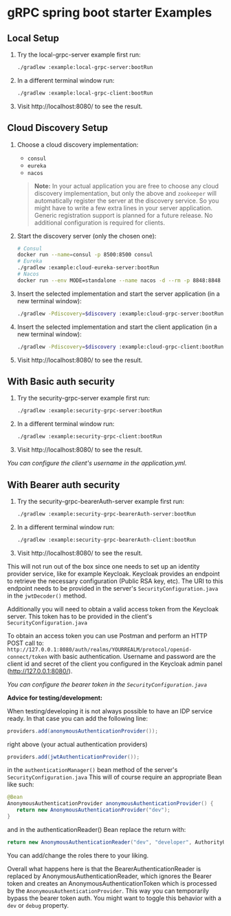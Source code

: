 # gRPC spring boot starter Examples

## Local Setup

1. Try the local-grpc-server example first run:

    ````sh
    ./gradlew :example:local-grpc-server:bootRun
    ````

2. In a different terminal window run:

    ````sh
    ./gradlew :example:local-grpc-client:bootRun
    ````

3. Visit http://localhost:8080/ to see the result.

## Cloud Discovery Setup

1. Choose a cloud discovery implementation:

   - `consul`
   - `eureka`
   - `nacos`

    > **Note:** In your actual application you are free to choose any cloud discovery implementation,
    > but only the above and `zookeeper` will automatically register the server at the discovery service.
    > So you might have to write a few extra lines in your server application.
    > Generic registration support is planned for a future release.
    > No additional configuration is required for clients.

2. Start the discovery server (only the chosen one):

    ````sh
    # Consul
    docker run --name=consul -p 8500:8500 consul
    # Eureka
    ./gradlew :example:cloud-eureka-server:bootRun
    # Nacos
    docker run --env MODE=standalone --name nacos -d --rm -p 8848:8848 nacos/nacos-server
    ````

3. Insert the selected implementation and start the server application (in a new terminal window):

    ````sh
    ./gradlew -Pdiscovery=$discovery :example:cloud-grpc-server:bootRun
    ````

4. Insert the selected implementation and start the client application (in a new terminal window):

    ````sh
    ./gradlew -Pdiscovery=$discovery :example:cloud-grpc-client:bootRun
    ````

5. Visit http://localhost:8080/ to see the result.

## With Basic auth security

1. Try the security-grpc-server example first run:

    ````sh
    ./gradlew :example:security-grpc-server:bootRun
    ````

2. In a different terminal window run:

    ````sh
    ./gradlew :example:security-grpc-client:bootRun
    ````

3. Visit http://localhost:8080/ to see the result.

*You can configure the client's username in the application.yml.*

## With Bearer auth security

1. Try the security-grpc-bearerAuth-server example first run:

    ````sh
    ./gradlew :example:security-grpc-bearerAuth-server:bootRun
    ````

2. In a different terminal window run:

    ````sh
    ./gradlew :example:security-grpc-bearerAuth-client:bootRun
    ````

3. Visit http://localhost:8080/ to see the result.

This will not run out of the box since one needs to set up an identity provider service, like
for example Keycloak. Keycloak provides an endpoint to retrieve the necessary configuration (Public RSA key, etc).
The URI to this endpoint needs to be provided in the server's `SecurityConfiguration.java` in the `jwtDecoder()` method.

Additionally you will need to obtain a valid access token from the Keycloak server. This token has to be provided in
the client's `SecurityConfiguration.java`

To obtain an access token you can use Postman and perform an HTTP POST call to:
`http://127.0.0.1:8080/auth/realms/YOURREALM/protocol/openid-connect/token`
with basic authentication. Username and password are the client id and secret of the client you configured in the
Keycloak admin panel (http://127.0.0.1:8080/).

*You can configure the bearer token in the `SecurityConfiguration.java`*

**Advice for testing/development:**

When testing/developing it is not always possible to have an IDP service ready. In that case you can add the following
line:

````java
providers.add(anonymousAuthenticationProvider());
````

right above (your actual authentication providers)

````java
providers.add(jwtAuthenticationProvider());
````

in the `authenticationManager()` bean method of the server's `SecurityConfiguration.java`
This will of course require an appropriate Bean like such:

````java
@Bean
AnonymousAuthenticationProvider anonymousAuthenticationProvider() {
   return new AnonymousAuthenticationProvider("dev");
}
````

and in the authenticationReader() Bean replace the return with:

````java
return new AnonymousAuthenticationReader("dev", "developer", AuthorityUtils.createAuthorityList("ROLE_TEST"));
````

You can add/change the roles there to your liking.

Overall what happens here is that the BearerAuthenticationReader is replaced by AnonymousAuthenticationReader, which
ignores the Bearer token and creates an AnonymousAuthenticationToken which is processed by the
`AnonymousAuthenticationProvider`. This way you can temporarily bypass the bearer token auth.
You might want to toggle this behavior with a `dev` or `debug` property.
